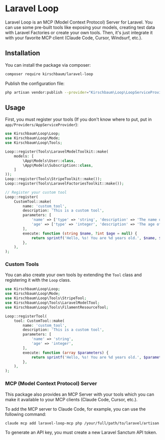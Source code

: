 # Laravel Loop

Laravel Loop is an MCP (Model Context Protocol) Server for Laravel. You can use some pre-built tools like exposing your models, creating test data with Laravel Factories or create your own tools. Then, it's just integrate it with your favorite MCP client (Claude Code, Cursor, Windsurf, etc.).

## Installation

You can install the package via composer:

```bash
composer require kirschbaum/laravel-loop
```

Publish the configuration file:

```bash
php artisan vendor:publish --provider="Kirschbaum\Loop\LoopServiceProvider" --tag="config"
```

## Usage

First, you must register your tools (If you don't know where to put, put in `app/Providers/AppServiceProvider`):

```php
use Kirschbaum\Loop\Loop;
use Kirschbaum\Loop\Mode;
use Kirschbaum\Loop\Tools;

Loop::register(Tools\LaravelModelToolkit::make(
    models: [
        \App\Models\User::class,
        \App\Models\Subscription::class,
    ]
));
Loop::register(Tools\StripeToolkit::make());
Loop::register(Tools\LaravelFactoriesToolkit::make());

// Register your custom tool
Loop::register(
    CustomTool::make(
        name: 'custom_tool',
        description: 'This is a custom tool',
        parameters: [
            'name' => ['type' => 'string', 'description' => 'The name of the user', 'required' => true],
            'age' => ['type' => 'integer', 'description' => 'The age of the user'],
        ],
        execute: function (string $name, ?int $age = null) {
            return sprintf('Hello, %s! You are %d years old.', $name, $age ?? 'unknown');
        },
    ),
);
```

### Custom Tools

You can also create your own tools by extending the `Tool` class and registering it with the `Loop` class.

```php
use Kirschbaum\Loop\Loop;
use Kirschbaum\Loop\Mode;
use Kirschbaum\Loop\Tools\StripeTool;
use Kirschbaum\Loop\Tools\LaravelModelTool;
use Kirschbaum\Loop\Tools\FilamentResourceTool;

Loop::registerTool(
    tool: CustomTool::make(
        name: 'custom_tool',
        description: 'This is a custom tool',
        parameters: [
            'name' => 'string',
            'age' => 'integer',
        ],
        execute: function (array $parameters) {
            return sprintf('Hello, %s! You are %d years old.', $parameters['name'], $parameters['age']);
        },
    ),
);
```

### MCP (Model Context Protocol) Server

This package also provides an MCP Server with your tools which you can make it available to your MCP clients (Claude Code, Cursor, etc.).

To add the MCP server to Claude Code, for example, you can use the following command:

```bash
claude mcp add laravel-loop-mcp php /your/full/path/to/laravel/artisan loop:mcp:start
```

To generate an API key, you must create a new Laravel Sanctum API token.